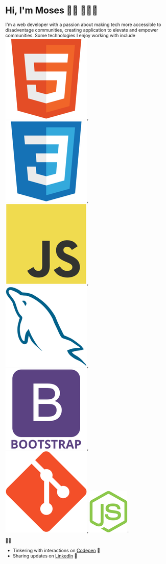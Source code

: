 # Hi, I'm Moses 👋🏾 👨🏿‍💻

I'm a web developer with a passion about making tech more accessible to disadventage communities, creating application to elevate and empower communities. Some technologies I enjoy working with include ![html5](images/html.svg), ![css3](images/css.svg), ![javascript](images/js.svg), ![mysql](images/sql.svg), ![bootstrap](images/bootstrap.svg), ![git](images/git.svg), ![node](images/node.png).

✍🏾
- Tinkering with interactions on <a href='https://codepen.io/kamara-moses'> Codepen</a> 🏓
- Sharing updates on <a href='https://www.linkedin.com/in/moses-kamara/'>LinkedIn</a> 💼
